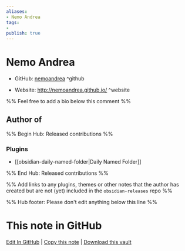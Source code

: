 ```yaml
---
aliases:
- Nemo Andrea
tags:
- 
publish: true
---
```


# Nemo Andrea

- GitHub: [nemoandrea](https://github.com/nemoandrea/) ^github
<!-- - Discord: `@` ^discord-->
- Website: <http://nemoandrea.github.io/> ^website
<!-- - [[Publish sites|Publish site]]: ^publish-->

%% Feel free to add a bio below this comment %%


## Author of

%% Begin Hub: Released contributions %%
### Plugins
- [[obsidian-daily-named-folder|Daily Named Folder]]

%% End Hub: Released contributions %%

%% Add links to any plugins, themes or other notes that the author has created but are not (yet) included in the `obsidian-releases` repo %%

<!--
### Unlisted plugins
-->

<!--
### Others
-->

<!--
## Sponsor this author
-->

<!-- - [[GitHub sponsors]]: [Sponsor @nemoandrea on GitHub Sponsors](https://github.com/sponsors/nemoandrea) ^github-sponsor-->
<!-- - [[Buy me a coffee]]: <https://> ^buy-me-a-coffee-->
<!-- - [[PayPal]]: <https://> ^paypal-->
<!-- - [[Patreon]]: <https://> ^patreon-->

<!--
## Follow this author
-->

<!-- - [[YouTube Channels|On YouTube]]: <https://> ^youtube-->
<!-- - Twitter: <https://> ^twitter-->
<!-- - ... -->

%% Hub footer: Please don't edit anything below this line %%

# This note in GitHub

<span class="git-footer">[Edit In GitHub](https://github.dev/obsidian-community/obsidian-hub/blob/main/01%20-%20Community/People/nemoandrea.md "git-hub-edit-note") | [Copy this note](https://raw.githubusercontent.com/obsidian-community/obsidian-hub/main/01%20-%20Community/People/nemoandrea.md "git-hub-copy-note") | [Download this vault](https://github.com/obsidian-community/obsidian-hub/archive/refs/heads/main.zip "git-hub-download-vault") </span>
